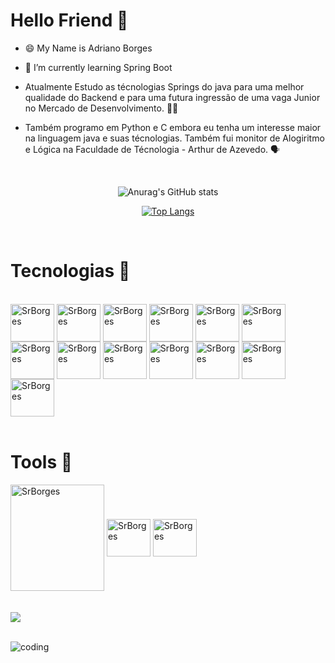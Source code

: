 # Hello Friend 👋

- 😄 My Name is Adriano Borges

- 🌱 I’m currently learning Spring Boot



* Atualmente Estudo as técnologias Springs do java para uma melhor qualidade do Backend e para uma futura ingressão de uma vaga Junior 
no Mercado de Desenvolvimento. :technologist:	

* Também programo em Python e C embora eu tenha um interesse maior na linguagem java e suas técnologias. Também fui monitor de 
Alogiritmo e Lógica na Faculdade de Técnologia - Arthur de Azevedo. :speaking_head:


<br><div align="center">
  
  ![Anurag's GitHub stats](https://github-readme-stats.vercel.app/api?username=SrBorges&show_icons=true&theme=vision-friendly-dark)
  
  
  [![Top Langs](https://github-readme-stats.vercel.app/api/top-langs/?username=SrBorges&layout=compact)](https://github.com/anuraghazra/github-readme-stats)
  
 

  </div><br>

# Tecnologias  :calling:

<div>
  <div style="display: inline_block"><br>
  
<img align="center" alt="SrBorges" height="60" width="70" src="https://cdn.jsdelivr.net/gh/devicons/devicon/icons/angularjs/angularjs-original.svg" />
<img align="center" alt="SrBorges" height="60" width="70" src="https://cdn.jsdelivr.net/gh/devicons/devicon/icons/react/react-original.svg" />
<img align="center" alt="SrBorges" height="60" width="70" src="https://cdn.jsdelivr.net/gh/devicons/devicon/icons/vuejs/vuejs-original.svg" />
<img align="center" alt="SrBorges" height="60" width="70" src="https://cdn.jsdelivr.net/gh/devicons/devicon/icons/nodejs/nodejs-plain-wordmark.svg" />
<img align="center" alt="SrBorges" height="60" width="70" src="https://cdn.jsdelivr.net/gh/devicons/devicon/icons/javascript/javascript-original.svg" />
<img align="center" alt="SrBorges" height="60" width="70" src="https://cdn.jsdelivr.net/gh/devicons/devicon/icons/css3/css3-original.svg" />
<img align="center" alt="SrBorges" height="60" width="70" src="https://cdn.jsdelivr.net/gh/devicons/devicon/icons/html5/html5-original.svg" />
<img align="center" alt="SrBorges" height="60" width="70" src="https://cdn.jsdelivr.net/gh/devicons/devicon/icons/java/java-original.svg" />
<img align="center" alt="SrBorges" height="60" width="70" src="https://cdn.jsdelivr.net/gh/devicons/devicon/icons/spring/spring-original.svg" />
<img align="center" alt="SrBorges" height="60" width="70" src="https://cdn.jsdelivr.net/gh/devicons/devicon/icons/mysql/mysql-original.svg" />
<img align="center" alt="SrBorges" height="60" width="70" src="https://cdn.jsdelivr.net/gh/devicons/devicon/icons/mongodb/mongodb-original.svg" />
<img align="center" alt="SrBorges" height="60" width="70" src="https://cdn.jsdelivr.net/gh/devicons/devicon/icons/c/c-original.svg" />
<img align="center" alt="SrBorges" height="60" width="70" src="https://cdn.jsdelivr.net/gh/devicons/devicon/icons/python/python-original.svg" />





</div><br>
  
  # Tools :paperclip:	
  
  <div>
    <img align="center" alt="SrBorges" height="170" width="150" src="https://cdn.jsdelivr.net/gh/devicons/devicon/icons/intellij/intellij-original-wordmark.svg" />
    
  <img align="center" alt="SrBorges" height="60" width="70" src="https://cdn.jsdelivr.net/gh/devicons/devicon/icons/vscode/vscode-original.svg" />
    
  <img align="center" alt="SrBorges" height="60" width="70" src="https://cdn.jsdelivr.net/gh/devicons/devicon/icons/linux/linux-original.svg" />

    
  </div><br><br>


<div>
 <a href="https://www.linkedin.com/in/adriano-borges-633165222/" target="_blank"><img src="https://img.shields.io/badge/-LinkedIn-%230077B5?style=for-the-badge&logo=linkedin&logoColor=white" target="_blank"></a>   
</div><br>


![coding](https://i.giphy.com/media/l0HlNaQ6gWfllcjDO/giphy.webp)



